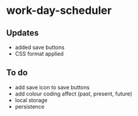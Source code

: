# work-day-scheduler

## Updates
- added save buttons
- CSS format applied

## To do
- add save icon to save buttons
- add colour coding affect (past, present, future)
- local storage
- persistence
